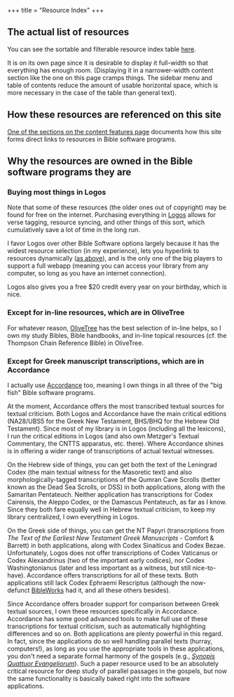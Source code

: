 +++
title = "Resource Index"
+++

## The actual list of resources

You can see the sortable and filterable resource index table [here](/resource-index-table).

It is on its own page since it is desirable to display it full-width so that everything has enough room. (Displaying it in a narrower-width content section like the one on this page cramps things. The sidebar menu and table of contents reduce the amount of usable horizontal space, which is more necessary in the case of the table than general text).

## How these resources are referenced on this site

[One of the sections on the content features page](/about-the-site/content-features/#how-the-direct-resource-links-work) documents how this site forms direct links to resources in Bible software programs.

## Why the resources are owned in the Bible software programs they are

### Buying most things in Logos

Note that some of these resources (the older ones out of copyright) may be found for free on the internet. Purchasing everything in [Logos](https://www.logos.com/) allows for verse tagging, resource syncing, and other things of this sort, which cumulatively save a lot of time in the long run.

I favor Logos over other Bible Software options largely because it has the widest resource selection (in my experience), lets you hyperlink to resources dynamically ([as above](#how-these-resources-are-referenced-on-this-site)), and is the only one of the big players to support a full webapp (meaning you can access your library from any computer, so long as you have an internet connection).

Logos also gives you a free $20 credit every year on your birthday, which is nice.

### Except for in-line resources, which are in OliveTree

For whatever reason, [OliveTree](https://www.olivetree.com/) has the best selection of in-line helps, so I own my study Bibles, Bible handbooks, and in-line topical resources (cf. the Thompson Chain Reference Bible) in OliveTree.

### Except for Greek manuscript transcriptions, which are in Accordance

I actually use [Accordance](https://accordancebible.com/) too, meaning I own things in all three of the "big fish" Bible software programs.

At the moment, Accordance offers the most transcribed textual sources for textual criticism. Both Logos and Accordance have the main critical editions (NA28/UBS5 for the Greek New Testament, BHS/BHQ for the Hebrew Old Testament). Since most of my library is in Logos (including all the lexicons), I run the critical editions in Logos (and also own Metzger's Textual Commentary, the CNTTS apparatus, etc. there). Where Accordance shines is in offering a wider range of transcriptions of actual textual witnesses.
    
On the Hebrew side of things, you can get both the text of the Leningrad Codex (the main textual witness for the Masoretic text) and also morphologically-tagged transcriptions of the Qumran Cave Scrolls (better known as the Dead Sea Scrolls, or DSS) in both applications, along with the Samaritan Pentateuch. Neither application has transcriptions for Codex Cairensis, the Aleppo Codex, or the Damascus Pentateuch, as far as I know. Since they both fare equally well in Hebrew textual criticism, to keep my library centralized, I own everything in Logos.

On the Greek side of things, you can get the NT Papyri (transcriptions from *The Text of the Earliest New Testament Greek Manuscripts* - Comfort & Barrett) in both applications, along with Codex Sinaiticus and Codex Bezae. Unfortunately, Logos does not offer transcriptions of Codex Vaticanus or Codex Alexandrinus (two of the important early codices), nor Codex Washingtonianus (later and less important as a witness, but still nice-to-have). Accordance offers transcriptions for all of these texts. Both applications still lack Codex Ephraemi Rescriptus (although the now-defunct [BibleWorks](https://bibleworks.com/) had it, and all these others besides).

Since Accordance offers broader support for comparison between Greek textual sources, I own these resources specifically in Accordance. Accordance has some good advanced tools to make full use of these transcriptions for textual criticism, such as automatically highlighting differences and so on. Both applications are plenty powerful in this regard. In fact, since the applications do so well handling parallel texts (hurray, computers!), as long as you use the appropriate tools in these applications, you don't need a separate formal harmony of the gospels (e.g., [*Synopis Quattuor Evangeliorum*](https://www.amazon.com/Synopsis-Four-Gospels-Quattuor-Evangeliorum/dp/3438054051/)). Such a paper resource used to be an absolutely critical resource for deep study of parallel passages in the gospels, but now the same functionality is basically baked right into the software applications.

<!--

I document my recommended resources for different groups of Christians in separate write-ups [linked on the Links page](/links/#bible-study-resources).

Explanations regarding resource selection (i.e., justifications for using and recommending all these resources) are found on these group-specific pages. The table below is just an index for reference.

-->